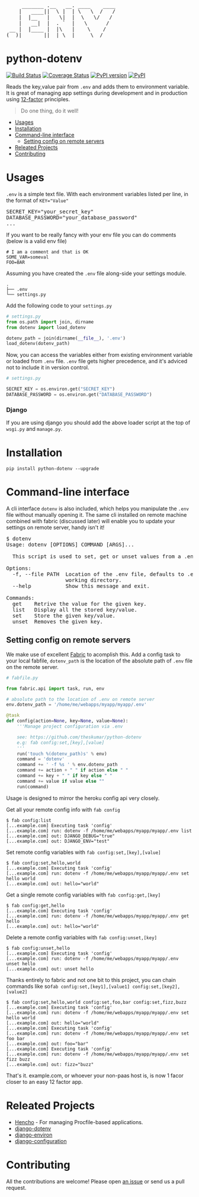 <pre>
     _______ .__   __. ____    ____
    |   ____||  \ |  | \   \  /   /
    |  |__   |   \|  |  \   \/   /
    |   __|  |  . `  |   \      /
 __ |  |____ |  |\   |    \    /
(__)|_______||__| \__|     \__/
</pre>
# python-dotenv

[![Build Status](https://travis-ci.org/theskumar/python-dotenv.svg?branch=master)](https://travis-ci.org/theskumar/python-dotenv) [![Coverage Status](https://coveralls.io/repos/theskumar/python-dotenv/badge.svg?branch=master)](https://coveralls.io/r/theskumar/python-dotenv?branch=master) [![PyPI version](https://badge.fury.io/py/python-dotenv.svg)](http://badge.fury.io/py/python-dotenv) [![PyPI](https://img.shields.io/pypi/dm/python-dotenv.svg)]()

Reads the key,value pair from `.env` and adds them to environment variable. It is great of managing app settings during development and in production using [12-factor] principles.

> Do one thing, do it well!

<!-- MarkdownTOC -->

- [Usages](#usages)
- [Installation](#installation)
- [Command-line interface](#command-line-interface)
  - [Setting config on remote servers](#setting-config-on-remote-servers)
- [Releated Projects](#releated-projects)
- [Contributing](#contributing)

<!-- /MarkdownTOC -->


[12-factor]: http://12factor.net/

# Usages

`.env` is a simple text file. With each environment variables listed per line, in the format of `KEY="Value"`

<pre>
SECRET_KEY="your_secret_key"
DATABASE_PASSWORD="your_database_password"
...
</pre>

If you want to be really fancy with your env file you can do comments (below is a valid env file)

```shell
# I am a comment and that is OK
SOME_VAR=someval
FOO=BAR
```

Assuming you have created the `.env` file along-side your settings module.
```
.
├── .env
└── settings.py
```

Add the following code to your `settings.py`

```python
# settings.py
from os.path import join, dirname
from dotenv import load_dotenv

dotenv_path = join(dirname(__file__), '.env')
load_dotenv(dotenv_path)
```

Now, you can access the variables either from existing environment variable or loaded from `.env` file. `.env` file gets higher precedence, and it's adviced not to include it in version control.

```python
# settings.py

SECRET_KEY = os.environ.get("SECRET_KEY")
DATABASE_PASSWORD = os.environ.get("DATABASE_PASSWORD")
```

### Django

If you are using django you should add the above loader script at the top of `wsgi.py` and `manage.py`.


# Installation

```
pip install python-dotenv --upgrade
```


# Command-line interface

A cli interface `dotenv` is also included, which helps you manipulate the `.env` file without manually opening it. The same cli installed on remote machine combined with fabric (discussed later) will enable you to update your settings on remote server, handy isn't it!

<pre>
$ dotenv
Usage: dotenv [OPTIONS] COMMAND [ARGS]...

  This script is used to set, get or unset values from a .env file.

Options:
  -f, --file PATH  Location of the .env file, defaults to .env file in current
                   working directory.
  --help           Show this message and exit.

Commands:
  get    Retrive the value for the given key.
  list   Display all the stored key/value.
  set    Store the given key/value.
  unset  Removes the given key.
</pre>

## Setting config on remote servers

We make use of excellent [Fabric] to acomplish this. Add a config task to your local fabfile, `dotenv_path` is the location of the absolute path of `.env` file on the remote server.

[Fabric]: http://www.fabfile.org/

```python
# fabfile.py

from fabric.api import task, run, env

# absolute path to the location of .env on remote server
env.dotenv_path = '/home/me/webapps/myapp/myapp/.env'

@task
def config(action=None, key=None, value=None):
    '''Manage project configuration via .env

    see: https://github.com/theskumar/python-dotenv
    e.g: fab config:set,[key],[value]
    '''
    run('touch %(dotenv_path)s' % env)
    command = 'dotenv'
    command += ' -f %s ' % env.dotenv_path
    command += action + " " if action else " "
    command += key + " " if key else " "
    command += value if value else ""
    run(command)
```

Usage is designed to mirror the heroku config api very closely.

Get all your remote config info with `fab config`
```
$ fab config:list
[...example.com] Executing task 'config'
[...example.com] run: dotenv -f /home/me/webapps/myapp/myapp/.env list
[...example.com] out: DJANGO_DEBUG="true"
[...example.com] out: DJANGO_ENV="test"
```

Set remote config variables with `fab config:set,[key],[value]`
```
$ fab config:set,hello,world
[...example.com] Executing task 'config'
[...example.com] run: dotenv -f /home/me/webapps/myapp/myapp/.env set hello world
[...example.com] out: hello="world"
```

Get a single remote config variables with `fab config:get,[key]`
```
$ fab config:get,hello
[...example.com] Executing task 'config'
[...example.com] run: dotenv -f /home/me/webapps/myapp/myapp/.env get hello
[...example.com] out: hello="world"
```

Delete a remote config variables with `fab config:unset,[key]`
```
$ fab config:unset,hello
[...example.com] Executing task 'config'
[...example.com] run: dotenv -f /home/me/webapps/myapp/myapp/.env unset hello
[...example.com] out: unset hello
```

Thanks entirely to fabric and not one bit to this project, you can chain commands like so`fab config:set,[key1],[value1] config:set,[key2],[value2]`
```
$ fab config:set,hello,world config:set,foo,bar config:set,fizz,buzz
[...example.com] Executing task 'config'
[...example.com] run: dotenv -f /home/me/webapps/myapp/myapp/.env set hello world
[...example.com] out: hello="world"
[...example.com] Executing task 'config'
[...example.com] run: dotenv -f /home/me/webapps/myapp/myapp/.env set foo bar
[...example.com] out: foo="bar"
[...example.com] Executing task 'config'
[...example.com] run: dotenv -f /home/me/webapps/myapp/myapp/.env set fizz buzz
[...example.com] out: fizz="buzz"
```

That's it. example.com, or whoever your non-paas host is, is now 1 facor closer to an easy 12 factor app.

# Releated Projects

- [Hencho](https://github.com/nickstenning/honcho) - For managing Procfile-based applications.
- [django-dotenv](https://github.com/jpadilla/django-dotenv)
- [django-environ](https://github.com/joke2k/django-environ)
- [django-configuration](https://github.com/jezdez/django-configurations)

# Contributing

All the contributions are welcome! Please open [an issue] or send us a pull request.

[an issue]: https://github.com/theskumar/python-dotenv/issues/new
